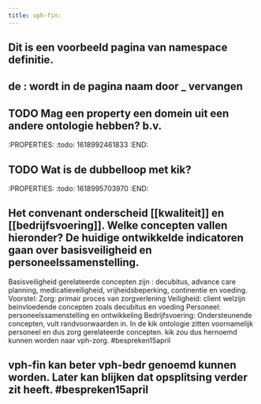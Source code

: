 ```yaml
---
title: vph-fin:
---
```


## Dit is een voorbeeld pagina van namespace definitie.
## de : wordt in de pagina naam door _ vervangen
## TODO Mag een property een domein uit een andere ontologie hebben? b.v.
:PROPERTIES:
:todo: 1618992461833
:END:
## TODO Wat is de dubbelloop met kik?
:PROPERTIES:
:todo: 1618995703970
:END:
## Het convenant onderscheid [[kwaliteit]] en [[bedrijfsvoering]]. Welke concepten vallen hieronder? De huidige ontwikkelde indicatoren gaan over basisveiligheid en personeelssamenstelling. 
Basisveiligheid gerelateerde concepten zijn : decubitus, advance care planning, medicatieveiligheid, vrijheidsbeperking, continentie en voeding.
Voorstel:
Zorg: primair proces van zorgverlening
Veiligheid: client welzijn beinvloedende concepten zoals decubitus en voeding
Personeel: personeelssamenstelling en ontwikkeling
Bedrijfsvoering: Ondersteunende concepten, vult randvoorwaarden in. 
In de kik ontologie zitten voornamelijk personeel en dus zorg gerelateerde concepten. kik zou dus hernoemd kunnen worden naar vph-zorg. #bespreken15april
## vph-fin kan beter vph-bedr genoemd kunnen worden. Later kan blijken dat opsplitsing verder zit heeft. #bespreken15april
##
